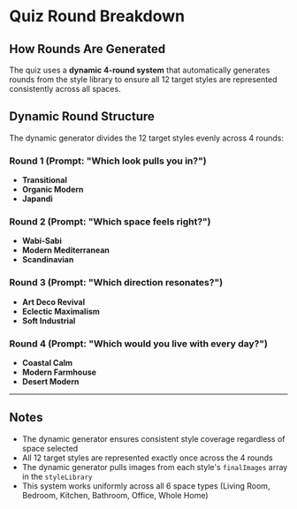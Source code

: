 # Quiz Round Breakdown

## How Rounds Are Generated

The quiz uses a **dynamic 4-round system** that automatically generates rounds from the style library to ensure all 12 target styles are represented consistently across all spaces.

## Dynamic Round Structure

The dynamic generator divides the 12 target styles evenly across 4 rounds:

### Round 1 (Prompt: "Which look pulls you in?")
- **Transitional**
- **Organic Modern** 
- **Japandi**

### Round 2 (Prompt: "Which space feels right?")
- **Wabi-Sabi**
- **Modern Mediterranean**
- **Scandinavian**

### Round 3 (Prompt: "Which direction resonates?")
- **Art Deco Revival**
- **Eclectic Maximalism**
- **Soft Industrial**

### Round 4 (Prompt: "Which would you live with every day?")
- **Coastal Calm**
- **Modern Farmhouse**
- **Desert Modern**

---

## Notes

- The dynamic generator ensures consistent style coverage regardless of space selected
- All 12 target styles are represented exactly once across the 4 rounds
- The dynamic generator pulls images from each style's `finalImages` array in the `styleLibrary`
- This system works uniformly across all 6 space types (Living Room, Bedroom, Kitchen, Bathroom, Office, Whole Home)
